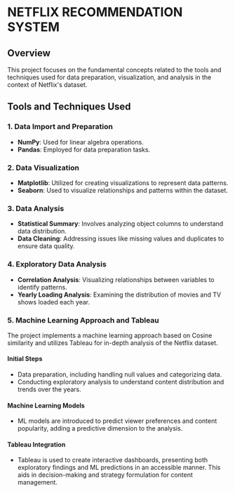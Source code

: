 # NETFLIX RECOMMENDATION SYSTEM 

## Overview
This project focuses on the fundamental concepts related to the tools and techniques used for data preparation, visualization, and analysis in the context of Netflix's dataset. 

## Tools and Techniques Used

### 1. Data Import and Preparation
- **NumPy**: Used for linear algebra operations.
- **Pandas**: Employed for data preparation tasks.

### 2. Data Visualization
- **Matplotlib**: Utilized for creating visualizations to represent data patterns.
- **Seaborn**: Used to visualize relationships and patterns within the dataset.

### 3. Data Analysis
- **Statistical Summary**: Involves analyzing object columns to understand data distribution.
- **Data Cleaning**: Addressing issues like missing values and duplicates to ensure data quality.

### 4. Exploratory Data Analysis
- **Correlation Analysis**: Visualizing relationships between variables to identify patterns.
- **Yearly Loading Analysis**: Examining the distribution of movies and TV shows loaded each year.

### 5. Machine Learning Approach and Tableau
The project implements a machine learning approach based on Cosine similarity and utilizes Tableau for in-depth analysis of the Netflix dataset. 

#### Initial Steps
- Data preparation, including handling null values and categorizing data.
- Conducting exploratory analysis to understand content distribution and trends over the years.

#### Machine Learning Models
- ML models are introduced to predict viewer preferences and content popularity, adding a predictive dimension to the analysis.

#### Tableau Integration
- Tableau is used to create interactive dashboards, presenting both exploratory findings and ML predictions in an accessible manner. This aids in decision-making and strategy formulation for content management.
